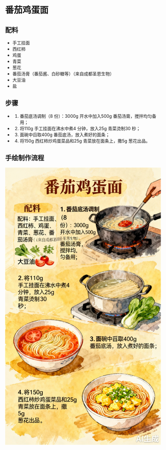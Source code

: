 # 番茄鸡蛋面

## 配料

- 手工挂面
- 西红柿
- 鸡蛋
- 青菜
- 葱花
- 番茄汤膏（番茄酱、白砂糖等）（来自成都圣恩生物）
- 大豆油
- 盐

## 步骤

- 1. 番茄底汤调制（8 份）：3000g 开水中加入500g 番茄汤膏，搅拌均匀备用；
- 2. 将110g 手工挂面在沸水中煮4 分钟，放入25g 青菜烫制30 秒；
- 3. 面碗中舀取400g 番茄底汤，放入煮好的面条；
- 4. 将150g 西红柿炒鸡蛋菜品和25g 青菜放在面条上，撒5g 葱花出品。

## 手绘制作流程

![手绘制作流程](../images/主食/番茄鸡蛋面.jpg)
